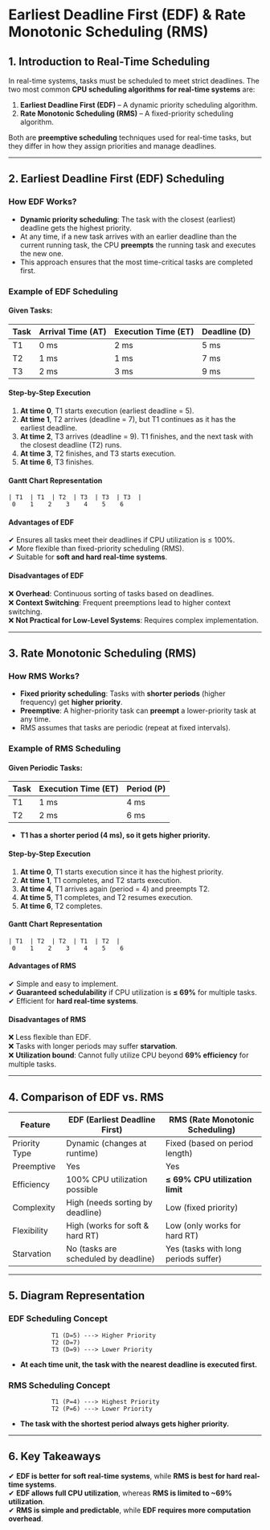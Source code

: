 # **Earliest Deadline First (EDF) & Rate Monotonic Scheduling (RMS)**  

## **1. Introduction to Real-Time Scheduling**  
In real-time systems, tasks must be scheduled to meet strict deadlines. The two most common **CPU scheduling algorithms for real-time systems** are:  
1. **Earliest Deadline First (EDF)** – A dynamic priority scheduling algorithm.  
2. **Rate Monotonic Scheduling (RMS)** – A fixed-priority scheduling algorithm.  

Both are **preemptive scheduling** techniques used for real-time tasks, but they differ in how they assign priorities and manage deadlines.  

---

## **2. Earliest Deadline First (EDF) Scheduling**  

### **How EDF Works?**  
- **Dynamic priority scheduling**: The task with the closest (earliest) deadline gets the highest priority.  
- At any time, if a new task arrives with an earlier deadline than the current running task, the CPU **preempts** the running task and executes the new one.  
- This approach ensures that the most time-critical tasks are completed first.  

### **Example of EDF Scheduling**  
#### **Given Tasks:**
| Task | Arrival Time (AT) | Execution Time (ET) | Deadline (D) |
|------|------------------|------------------|------------|
| T1   | 0 ms            | 2 ms             | 5 ms       |
| T2   | 1 ms            | 1 ms             | 7 ms       |
| T3   | 2 ms            | 3 ms             | 9 ms       |

#### **Step-by-Step Execution**  
1. **At time 0**, T1 starts execution (earliest deadline = 5).  
2. **At time 1**, T2 arrives (deadline = 7), but T1 continues as it has the earliest deadline.  
3. **At time 2**, T3 arrives (deadline = 9). T1 finishes, and the next task with the closest deadline (T2) runs.  
4. **At time 3**, T2 finishes, and T3 starts execution.  
5. **At time 6**, T3 finishes.  

#### **Gantt Chart Representation**  
```
| T1  | T1  | T2  | T3  | T3  | T3  |
 0    1    2    3    4    5    6
```

#### **Advantages of EDF**
✔ Ensures all tasks meet their deadlines if CPU utilization is ≤ 100%.  
✔ More flexible than fixed-priority scheduling (RMS).  
✔ Suitable for **soft and hard real-time systems**.  

#### **Disadvantages of EDF**
❌ **Overhead**: Continuous sorting of tasks based on deadlines.  
❌ **Context Switching**: Frequent preemptions lead to higher context switching.  
❌ **Not Practical for Low-Level Systems**: Requires complex implementation.  

---

## **3. Rate Monotonic Scheduling (RMS)**  

### **How RMS Works?**  
- **Fixed priority scheduling**: Tasks with **shorter periods** (higher frequency) get **higher priority**.  
- **Preemptive**: A higher-priority task can **preempt** a lower-priority task at any time.  
- RMS assumes that tasks are periodic (repeat at fixed intervals).  

### **Example of RMS Scheduling**  
#### **Given Periodic Tasks:**  
| Task | Execution Time (ET) | Period (P) |
|------|------------------|------------|
| T1   | 1 ms             | 4 ms       |
| T2   | 2 ms             | 6 ms       |

- **T1 has a shorter period (4 ms), so it gets higher priority.**  

#### **Step-by-Step Execution**  
1. **At time 0**, T1 starts execution since it has the highest priority.  
2. **At time 1**, T1 completes, and T2 starts execution.  
3. **At time 4**, T1 arrives again (period = 4) and preempts T2.  
4. **At time 5**, T1 completes, and T2 resumes execution.  
5. **At time 6**, T2 completes.  

#### **Gantt Chart Representation**  
```
| T1  | T2  | T2  | T1  | T2  |
 0    1    2    3    4    5    6
```

#### **Advantages of RMS**
✔ Simple and easy to implement.  
✔ **Guaranteed schedulability** if CPU utilization is **≤ 69%** for multiple tasks.  
✔ Efficient for **hard real-time systems**.  

#### **Disadvantages of RMS**
❌ Less flexible than EDF.  
❌ Tasks with longer periods may suffer **starvation**.  
❌ **Utilization bound**: Cannot fully utilize CPU beyond **69% efficiency** for multiple tasks.  

---

## **4. Comparison of EDF vs. RMS**

| Feature            | EDF (Earliest Deadline First) | RMS (Rate Monotonic Scheduling) |
|--------------------|-----------------------------|---------------------------------|
| Priority Type     | Dynamic (changes at runtime) | Fixed (based on period length) |
| Preemptive        | Yes                          | Yes                            |
| Efficiency        | 100% CPU utilization possible | **≤ 69% CPU utilization limit** |
| Complexity        | High (needs sorting by deadline) | Low (fixed priority)           |
| Flexibility      | High (works for soft & hard RT) | Low (only works for hard RT)   |
| Starvation       | No (tasks are scheduled by deadline) | Yes (tasks with long periods suffer) |

---

## **5. Diagram Representation**  
### **EDF Scheduling Concept**  
```
            T1 (D=5) ---> Higher Priority
            T2 (D=7)
            T3 (D=9) ---> Lower Priority
```
- **At each time unit, the task with the nearest deadline is executed first.**  

### **RMS Scheduling Concept**  
```
            T1 (P=4) ---> Highest Priority
            T2 (P=6) ---> Lower Priority
```
- **The task with the shortest period always gets higher priority.**  

---

## **6. Key Takeaways**  
✔ **EDF is better for soft real-time systems**, while **RMS is best for hard real-time systems**.  
✔ **EDF allows full CPU utilization**, whereas **RMS is limited to ~69% utilization**.  
✔ **RMS is simple and predictable**, while **EDF requires more computation overhead**.  
